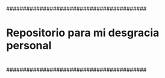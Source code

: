 ##########################################
#                                        #
# Repositorio para mi desgracia personal #
#                                        #
##########################################
